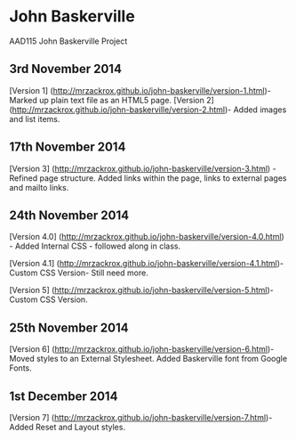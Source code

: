 John Baskerville
================

AAD115 John Baskerville Project

3rd November 2014
-----------------

[Version 1] (http://mrzackrox.github.io/john-baskerville/version-1.html)- Marked up plain text file as an HTML5 page.
[Version 2] (http://mrzackrox.github.io/john-baskerville/version-2.html)- Added images and list items.

17th November 2014
-----------------

[Version 3] (http://mrzackrox.github.io/john-baskerville/version-3.html) - Refined page structure. Added links within the page, links to external pages and mailto links.

24th November 2014
-----------------

[Version 4.0] (http://mrzackrox.github.io/john-baskerville/version-4.0.html) - Added Internal CSS - followed along in class.

[Version 4.1] (http://mrzackrox.github.io/john-baskerville/version-4.1.html)- Custom CSS Version- Still need more.

[Version 5] (http://mrzackrox.github.io/john-baskerville/version-5.html)- Custom CSS Version.

25th November 2014
-----------------

[Version 6] (http://mrzackrox.github.io/john-baskerville/version-6.html)- Moved styles to an External Stylesheet. Added Baskerville font from Google Fonts.

1st December 2014
-----------------

[Version 7] (http://mrzackrox.github.io/john-baskerville/version-7.html)- Added Reset and Layout styles.
